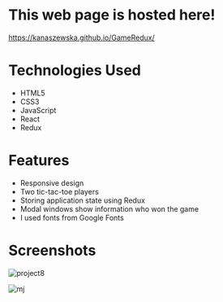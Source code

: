 # This web page is hosted here!
https://kanaszewska.github.io/GameRedux/


# Technologies Used
* HTML5
* CSS3
* JavaScript
* React
* Redux

# Features
* Responsive design
* Two tic-tac-toe players
* Storing application state using Redux
* Modal windows show information who won the game
* I used fonts from Google Fonts




# Screenshots

![project8](https://user-images.githubusercontent.com/106904594/201994413-b45538fd-1971-4935-9cab-e96ef82a63b4.jpg)


![mj](https://user-images.githubusercontent.com/106904594/205339699-90bcc40b-7712-4880-ac02-82ac1eb53083.png)
